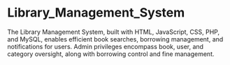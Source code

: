 # Library_Management_System
The Library Management System, built with HTML, JavaScript, CSS, PHP, and MySQL, enables efficient book searches, borrowing management, and notifications for users. Admin privileges encompass book, user, and category oversight, along with borrowing control and fine management.

